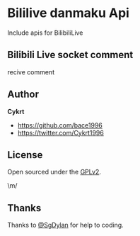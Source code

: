 # Bililive danmaku Api 
Include apis for BilibiliLive

## Bilibili Live socket comment

recive comment

## Author

**Cykrt**
- <https://github.com/bace1996>
- <https://twitter.com/Cykrt1996>

## License

Open sourced under the [GPLv2](LICENSE).

\m/

## Thanks

Thanks to [@SgDylan](https://github.com/Sg4Dylan) for help to coding.
